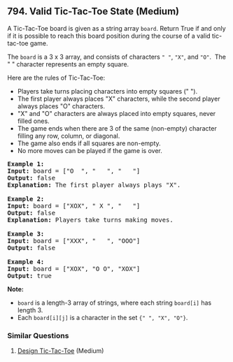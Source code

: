 <!--|This file generated by command(leetcode description); DO NOT EDIT.    |-->
<!--+----------------------------------------------------------------------+-->
<!--|@author    Openset <openset.wang@gmail.com>                           |-->
<!--|@link      https://github.com/openset                                 |-->
<!--|@home      https://github.com/openset/leetcode                        |-->
<!--+----------------------------------------------------------------------+-->

## 794. Valid Tic-Tac-Toe State (Medium)

<p>A Tic-Tac-Toe board is given as a string array <code>board</code>. Return True if and only if it is possible to reach this board position during the course of a valid tic-tac-toe game.</p>

<p>The <code>board</code> is a 3 x 3 array, and consists of characters <code>&quot; &quot;</code>, <code>&quot;X&quot;</code>, and <code>&quot;O&quot;</code>.&nbsp; The &quot; &quot; character represents an empty square.</p>

<p>Here are the rules of Tic-Tac-Toe:</p>

<ul>
	<li>Players take turns placing characters into empty squares (&quot; &quot;).</li>
	<li>The first player always places &quot;X&quot; characters, while the second player always places &quot;O&quot; characters.</li>
	<li>&quot;X&quot; and &quot;O&quot; characters are always placed into empty squares, never filled ones.</li>
	<li>The game ends when there are 3 of the same (non-empty) character filling any row, column, or diagonal.</li>
	<li>The game also ends if all squares are non-empty.</li>
	<li>No more moves can be played if the game is over.</li>
</ul>

<pre>
<strong>Example 1:</strong>
<strong>Input:</strong> board = [&quot;O&nbsp; &quot;, &quot;&nbsp; &nbsp;&quot;, &quot;&nbsp; &nbsp;&quot;]
<strong>Output:</strong> false
<strong>Explanation:</strong> The first player always plays &quot;X&quot;.

<strong>Example 2:</strong>
<strong>Input:</strong> board = [&quot;XOX&quot;, &quot; X &quot;, &quot;   &quot;]
<strong>Output:</strong> false
<strong>Explanation:</strong> Players take turns making moves.

<strong>Example 3:</strong>
<strong>Input:</strong> board = [&quot;XXX&quot;, &quot;   &quot;, &quot;OOO&quot;]
<strong>Output:</strong> false

<strong>Example 4:</strong>
<strong>Input:</strong> board = [&quot;XOX&quot;, &quot;O O&quot;, &quot;XOX&quot;]
<strong>Output:</strong> true
</pre>

<p><strong>Note:</strong></p>

<ul>
	<li><code>board</code> is a length-3 array of strings, where each string <code>board[i]</code> has length 3.</li>
	<li>Each <code>board[i][j]</code> is a character in the set <code>{&quot; &quot;, &quot;X&quot;, &quot;O&quot;}</code>.</li>
</ul>


### Similar Questions
  1. [Design Tic-Tac-Toe](https://github.com/openset/leetcode/tree/master/problems/design-tic-tac-toe) (Medium)
